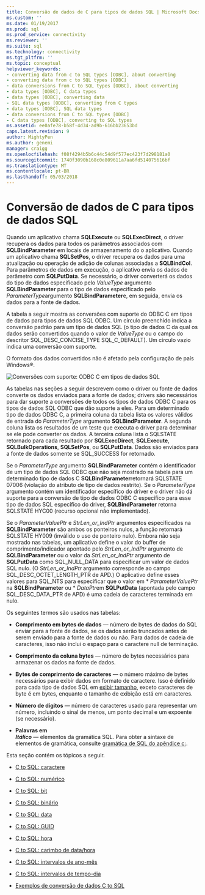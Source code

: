 ```yaml
---
title: Conversão de dados de C para tipos de dados SQL | Microsoft Docs
ms.custom: ''
ms.date: 01/19/2017
ms.prod: sql
ms.prod_service: connectivity
ms.reviewer: ''
ms.suite: sql
ms.technology: connectivity
ms.tgt_pltfrm: ''
ms.topic: conceptual
helpviewer_keywords:
- converting data from c to SQL types [ODBC], about converting
- converting data from c to SQL types [ODBC]
- data conversions from C to SQL types [ODBC], about converting
- data types [ODBC], C data types
- data types [ODBC], converting data
- SQL data types [ODBC], converting from C types
- data types [ODBC], SQL data types
- data conversions from C to SQL types [ODBC]
- C data types [ODBC], converting to SQL types
ms.assetid: ee0afe78-b58f-4d34-ad9b-616bb23653bd
caps.latest.revision: 9
author: MightyPen
ms.author: genemi
manager: craigg
ms.openlocfilehash: f08f4294b5b6c44c54d9f577ec423f7d298181a0
ms.sourcegitcommit: 1740f3090b168c0e809611a7aa6fd514075616bf
ms.translationtype: MT
ms.contentlocale: pt-BR
ms.lasthandoff: 05/03/2018
---
```

# <a name="converting-data-from-c-to-sql-data-types"></a>Conversão de dados de C para tipos de dados SQL
Quando um aplicativo chama **SQLExecute** ou **SQLExecDirect**, o driver recupera os dados para todos os parâmetros associados com **SQLBindParameter** em locais de armazenamento do o aplicativo. Quando um aplicativo chama **SQLSetPos**, o driver recupera os dados para uma atualização ou operação de adição de colunas associadas a **SQLBindCol**. Para parâmetros de dados em execução, o aplicativo envia os dados de parâmetro com **SQLPutData**. Se necessário, o driver converterá os dados do tipo de dados especificado pelo *ValueType* argumento **SQLBindParameter** para o tipo de dados especificado pelo *ParameterType*argumento **SQLBindParameter**e, em seguida, envia os dados para a fonte de dados.  
  
 A tabela a seguir mostra as conversões com suporte do ODBC C em tipos de dados para tipos de dados SQL ODBC. Um círculo preenchido indica a conversão padrão para um tipo de dados SQL (o tipo de dados C da qual os dados serão convertidos quando o valor de *ValueType* ou o campo do descritor SQL_DESC_CONCISE_TYPE SQL_C_DEFAULT). Um círculo vazio indica uma conversão com suporte.  
  
 O formato dos dados convertidos não é afetado pela configuração de país Windows®.  
  
 ![Conversões com suporte: ODBC C em tipos de dados SQL](../../../odbc/reference/appendixes/media/apd1b.gif "apd1b")  
  
 As tabelas nas seções a seguir descrevem como o driver ou fonte de dados converte os dados enviados para a fonte de dados; drivers são necessários para dar suporte a conversões de todos os tipos de dados ODBC C para os tipos de dados SQL ODBC que dão suporte a eles. Para um determinado tipo de dados ODBC C, a primeira coluna da tabela lista os valores válidos de entrada do *ParameterType* argumento **SQLBindParameter**. A segunda coluna lista os resultados de um teste que executa o driver para determinar se ele pode converter os dados. A terceira coluna lista o SQLSTATE retornado para cada resultado por **SQLExecDirect**, **SQLExecute**, **SQLBulkOperations**, **SQLSetPos**, ou **SQLPutData**. Dados são enviados para a fonte de dados somente se SQL_SUCCESS for retornado.  
  
 Se o *ParameterType* argumento **SQLBindParameter** contém o identificador de um tipo de dados SQL ODBC que não seja mostrado na tabela para um determinado tipo de dados C **SQLBindParameter**retornará SQLSTATE 07006 (violação do atributo de tipo de dados restrito). Se o *ParameterType* argumento contém um identificador específico do driver e o driver não dá suporte para a conversão de tipo de dados ODBC C específico para esse tipo de dados SQL específico do driver, **SQLBindParameter** retorna SQLSTATE HYC00 (recurso opcional não implementado).  
  
 Se o *ParameterValuePtr* e *StrLen_or_IndPtr* argumentos especificados na **SQLBindParameter** são ambos os ponteiros nulos, a função retornará SQLSTATE HY009 (inválido o uso de ponteiro nulo). Embora não seja mostrado nas tabelas, um aplicativo define o valor do buffer de comprimento/indicador apontado pelo *StrLen_or_IndPtr* argumento de **SQLBindParameter** ou o valor da  *StrLen_or_IndPtr* argumento de **SQLPutData** como SQL_NULL_DATA para especificar um valor de dados SQL nulo. (O *StrLen_or_IndPtr* argumento corresponde ao campo SQL_DESC_OCTET_LENGTH_PTR de APD.) O aplicativo define esses valores para SQL_NTS para especificar que o valor em \* *ParameterValuePtr* na **SQLBindParameter** ou \* *DataPtr*em **SQLPutData** (apontada pelo campo SQL_DESC_DATA_PTR de APD) é uma cadeia de caracteres terminada em nulo.  
  
 Os seguintes termos são usados nas tabelas:  
  
-   **Comprimento em bytes de dados** — número de bytes de dados do SQL enviar para a fonte de dados, se os dados serão truncados antes de serem enviado para a fonte de dados ou não. Para dados de cadeia de caracteres, isso não inclui o espaço para o caractere null de terminação.  
  
-   **Comprimento da coluna bytes** — número de bytes necessários para armazenar os dados na fonte de dados.  
  
-   **Bytes de comprimento de caracteres** — o número máximo de bytes necessários para exibir dados em formato de caractere. Isso é definido para cada tipo de dados SQL em [exibir tamanho](../../../odbc/reference/appendixes/display-size.md), exceto caracteres de byte é em bytes, enquanto o tamanho de exibição está em caracteres.  
  
-   **Número de dígitos** — número de caracteres usado para representar um número, incluindo o sinal de menos, um ponto decimal e um expoente (se necessário).  
  
-   **Palavras em**   
     ***Itálico*** — elementos da gramática SQL. Para obter a sintaxe de elementos de gramática, consulte [gramática de SQL do apêndice c:](../../../odbc/reference/appendixes/appendix-c-sql-grammar.md).  
  
 Esta seção contém os tópicos a seguir.  
  
-   [C to SQL: caractere](../../../odbc/reference/appendixes/c-to-sql-character.md)  
  
-   [C to SQL: numérico](../../../odbc/reference/appendixes/c-to-sql-numeric.md)  
  
-   [C to SQL: bit](../../../odbc/reference/appendixes/c-to-sql-bit.md)  
  
-   [C to SQL: binário](../../../odbc/reference/appendixes/c-to-sql-binary.md)  
  
-   [C to SQL: data](../../../odbc/reference/appendixes/c-to-sql-date.md)  
  
-   [C to SQL: GUID](../../../odbc/reference/appendixes/c-to-sql-guid.md)  
  
-   [C to SQL: hora](../../../odbc/reference/appendixes/c-to-sql-time.md)  
  
-   [C to SQL: carimbo de data/hora](../../../odbc/reference/appendixes/c-to-sql-timestamp.md)  
  
-   [C to SQL: intervalos de ano-mês](../../../odbc/reference/appendixes/c-to-sql-year-month-intervals.md)  
  
-   [C to SQL: intervalos de tempo-dia](../../../odbc/reference/appendixes/c-to-sql-day-time-intervals.md)  
  
-   [Exemplos de conversão de dados C to SQL](../../../odbc/reference/appendixes/c-to-sql-data-conversion-examples.md)
